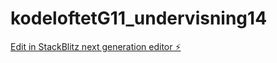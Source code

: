 # kodeloftetG11_undervisning14

[Edit in StackBlitz next generation editor ⚡️](https://stackblitz.com/~/github.com/JulieKodehode/kodeloftetG11_undervisning14)